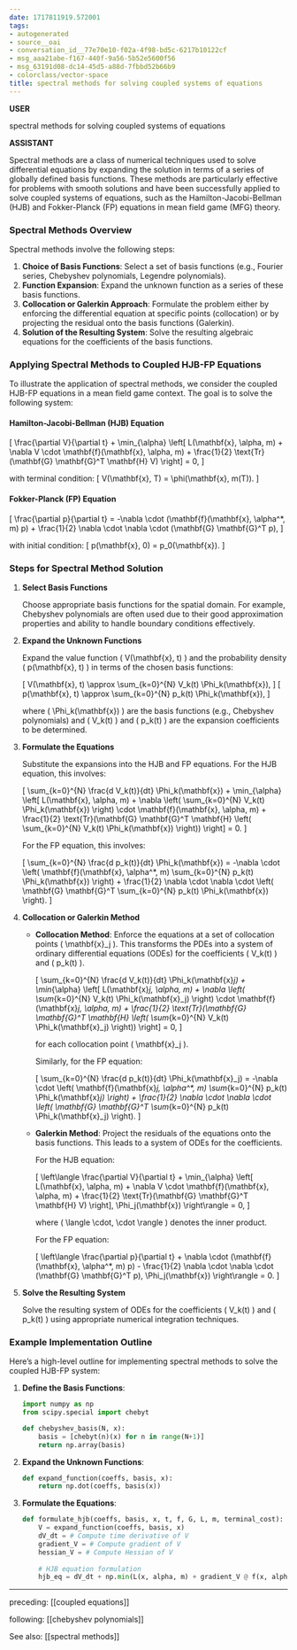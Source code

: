 ```yaml
---
date: 1717811919.572001
tags:
- autogenerated
- source__oai
- conversation_id__77e70e10-f02a-4f98-bd5c-6217b10122cf
- msg_aaa21abe-f167-440f-9a56-5b52e5600f56
- msg_63191d08-dc14-45d5-a88d-7fbbd52b66b9
- colorclass/vector-space
title: spectral methods for solving coupled systems of equations
---
```


**USER**

spectral methods for solving coupled systems of equations


**ASSISTANT**

Spectral methods are a class of numerical techniques used to solve differential equations by expanding the solution in terms of a series of globally defined basis functions. These methods are particularly effective for problems with smooth solutions and have been successfully applied to solve coupled systems of equations, such as the Hamilton-Jacobi-Bellman (HJB) and Fokker-Planck (FP) equations in mean field game (MFG) theory.

### Spectral Methods Overview

Spectral methods involve the following steps:
1. **Choice of Basis Functions**: Select a set of basis functions (e.g., Fourier series, Chebyshev polynomials, Legendre polynomials).
2. **Function Expansion**: Expand the unknown function as a series of these basis functions.
3. **Collocation or Galerkin Approach**: Formulate the problem either by enforcing the differential equation at specific points (collocation) or by projecting the residual onto the basis functions (Galerkin).
4. **Solution of the Resulting System**: Solve the resulting algebraic equations for the coefficients of the basis functions.

### Applying Spectral Methods to Coupled HJB-FP Equations

To illustrate the application of spectral methods, we consider the coupled HJB-FP equations in a mean field game context. The goal is to solve the following system:

#### Hamilton-Jacobi-Bellman (HJB) Equation

\[ \frac{\partial V}{\partial t} + \min_{\alpha} \left[ L(\mathbf{x}, \alpha, m) + \nabla V \cdot \mathbf{f}(\mathbf{x}, \alpha, m) + \frac{1}{2} \text{Tr}(\mathbf{G} \mathbf{G}^T \mathbf{H} V) \right] = 0, \]

with terminal condition:
\[ V(\mathbf{x}, T) = \phi(\mathbf{x}, m(T)). \]

#### Fokker-Planck (FP) Equation

\[ \frac{\partial p}{\partial t} = -\nabla \cdot (\mathbf{f}(\mathbf{x}, \alpha^*, m) p) + \frac{1}{2} \nabla \cdot \nabla \cdot (\mathbf{G} \mathbf{G}^T p), \]

with initial condition:
\[ p(\mathbf{x}, 0) = p_0(\mathbf{x}). \]

### Steps for Spectral Method Solution

1. **Select Basis Functions**

   Choose appropriate basis functions for the spatial domain. For example, Chebyshev polynomials are often used due to their good approximation properties and ability to handle boundary conditions effectively.

2. **Expand the Unknown Functions**

   Expand the value function \( V(\mathbf{x}, t) \) and the probability density \( p(\mathbf{x}, t) \) in terms of the chosen basis functions:
   
   \[ V(\mathbf{x}, t) \approx \sum_{k=0}^{N} V_k(t) \Phi_k(\mathbf{x}), \]
   \[ p(\mathbf{x}, t) \approx \sum_{k=0}^{N} p_k(t) \Phi_k(\mathbf{x}), \]

   where \( \Phi_k(\mathbf{x}) \) are the basis functions (e.g., Chebyshev polynomials) and \( V_k(t) \) and \( p_k(t) \) are the expansion coefficients to be determined.

3. **Formulate the Equations**

   Substitute the expansions into the HJB and FP equations. For the HJB equation, this involves:
   
   \[ \sum_{k=0}^{N} \frac{d V_k(t)}{dt} \Phi_k(\mathbf{x}) + \min_{\alpha} \left[ L(\mathbf{x}, \alpha, m) + \nabla \left( \sum_{k=0}^{N} V_k(t) \Phi_k(\mathbf{x}) \right) \cdot \mathbf{f}(\mathbf{x}, \alpha, m) + \frac{1}{2} \text{Tr}(\mathbf{G} \mathbf{G}^T \mathbf{H} \left( \sum_{k=0}^{N} V_k(t) \Phi_k(\mathbf{x}) \right)) \right] = 0. \]

   For the FP equation, this involves:
   
   \[ \sum_{k=0}^{N} \frac{d p_k(t)}{dt} \Phi_k(\mathbf{x}) = -\nabla \cdot \left( \mathbf{f}(\mathbf{x}, \alpha^*, m) \sum_{k=0}^{N} p_k(t) \Phi_k(\mathbf{x}) \right) + \frac{1}{2} \nabla \cdot \nabla \cdot \left( \mathbf{G} \mathbf{G}^T \sum_{k=0}^{N} p_k(t) \Phi_k(\mathbf{x}) \right). \]

4. **Collocation or Galerkin Method**

   - **Collocation Method**: Enforce the equations at a set of collocation points \( \mathbf{x}_j \). This transforms the PDEs into a system of ordinary differential equations (ODEs) for the coefficients \( V_k(t) \) and \( p_k(t) \).
   
     \[ \sum_{k=0}^{N} \frac{d V_k(t)}{dt} \Phi_k(\mathbf{x}_j) + \min_{\alpha} \left[ L(\mathbf{x}_j, \alpha, m) + \nabla \left( \sum_{k=0}^{N} V_k(t) \Phi_k(\mathbf{x}_j) \right) \cdot \mathbf{f}(\mathbf{x}_j, \alpha, m) + \frac{1}{2} \text{Tr}(\mathbf{G} \mathbf{G}^T \mathbf{H} \left( \sum_{k=0}^{N} V_k(t) \Phi_k(\mathbf{x}_j) \right)) \right] = 0, \]
     
     for each collocation point \( \mathbf{x}_j \).
     
     Similarly, for the FP equation:
     
     \[ \sum_{k=0}^{N} \frac{d p_k(t)}{dt} \Phi_k(\mathbf{x}_j) = -\nabla \cdot \left( \mathbf{f}(\mathbf{x}_j, \alpha^*, m) \sum_{k=0}^{N} p_k(t) \Phi_k(\mathbf{x}_j) \right) + \frac{1}{2} \nabla \cdot \nabla \cdot \left( \mathbf{G} \mathbf{G}^T \sum_{k=0}^{N} p_k(t) \Phi_k(\mathbf{x}_j) \right). \]

   - **Galerkin Method**: Project the residuals of the equations onto the basis functions. This leads to a system of ODEs for the coefficients.
   
     For the HJB equation:
     
     \[ \left\langle \frac{\partial V}{\partial t} + \min_{\alpha} \left[ L(\mathbf{x}, \alpha, m) + \nabla V \cdot \mathbf{f}(\mathbf{x}, \alpha, m) + \frac{1}{2} \text{Tr}(\mathbf{G} \mathbf{G}^T \mathbf{H} V) \right], \Phi_j(\mathbf{x}) \right\rangle = 0, \]
     
     where \( \langle \cdot, \cdot \rangle \) denotes the inner product.
     
     For the FP equation:
     
     \[ \left\langle \frac{\partial p}{\partial t} + \nabla \cdot (\mathbf{f}(\mathbf{x}, \alpha^*, m) p) - \frac{1}{2} \nabla \cdot \nabla \cdot (\mathbf{G} \mathbf{G}^T p), \Phi_j(\mathbf{x}) \right\rangle = 0. \]

5. **Solve the Resulting System**

   Solve the resulting system of ODEs for the coefficients \( V_k(t) \) and \( p_k(t) \) using appropriate numerical integration techniques.

### Example Implementation Outline

Here’s a high-level outline for implementing spectral methods to solve the coupled HJB-FP system:

1. **Define the Basis Functions**:
   ```python
   import numpy as np
   from scipy.special import chebyt
   
   def chebyshev_basis(N, x):
       basis = [chebyt(n)(x) for n in range(N+1)]
       return np.array(basis)
   ```

2. **Expand the Unknown Functions**:
   ```python
   def expand_function(coeffs, basis, x):
       return np.dot(coeffs, basis(x))
   ```

3. **Formulate the Equations**:
   ```python
   def formulate_hjb(coeffs, basis, x, t, f, G, L, m, terminal_cost):
       V = expand_function(coeffs, basis, x)
       dV_dt = # Compute time derivative of V
       gradient_V = # Compute gradient of V
       hessian_V = # Compute Hessian of V
       
       # HJB equation formulation
       hjb_eq = dV_dt + np.min(L(x, alpha, m) + gradient_V @ f(x, alpha, m) +


---

preceding: [[coupled equations]]  


following: [[chebyshev polynomials]]

See also: [[spectral methods]]